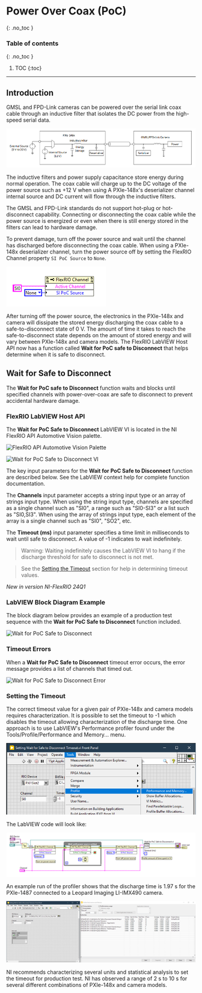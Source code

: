 # Power Over Coax (PoC)
{: .no_toc }

### Table of contents
{: .no_toc }

1. TOC
{:toc}

---

## Introduction
GMSL and FPD-Link cameras can be powered over the serial link coax cable through an inductive filter that isolates the DC power from the high-speed serial data.

![PoC-System-Diagram](../../images/PoC-System-Diagram.png)

The inductive filters and power supply capacitance store energy during normal operation. The coax cable will charge up to the DC voltage of the power source such as +12 V when using A PXIe-148x's deserializer channel internal source and DC current will flow through the inductive filters. 

The GMSL and FPD-Link standards do not support hot-plug or hot-disconnect capability. Connecting or disconnecting the coax cable while the power source is energized or even when there is still energy stored in the filters can lead to hardware damage.

To prevent damage, turn off the power source and wait until the channel has discharged before disconnecting the coax cable. When using a PXIe-148x deserializer channel, turn the power source off by setting the FlexRIO Channel property `SI PoC Source` to `None`.

![SI-PoC-Source-Property](../../images/SI-PoC-Source-Property.png)

After turning off the power source, the electronics in the PXIe-148x and camera will dissipate the stored energy discharging the coax cable to a safe-to-disconnect state of 0 V. The amount of time it takes to reach the safe-to-disconnect state depends on the amount of stored energy and will vary between PXIe-148x and camera models. The FlexRIO LabVIEW Host API now has a function called **Wait for PoC safe to Disconnect** that helps determine when it is safe to disconnect.

## Wait for Safe to Disconnect
The **Wait for PoC safe to Disconnect** function waits and blocks until specified channels with power-over-coax are safe to disconnect to prevent accidental hardware damage. 

### FlexRIO LabVIEW Host API
The **Wait for PoC Safe to Disconnect** LabVIEW VI is located in the NI FlexRIO API Automotive Vision palette.

![FlexRIO API Automotive Vision Palette](../../images/FlexRIO-API-Automotive-Vision-Palette.png)

![Wait for PoC Safe to Disconnect VI](../../images/Wait-for-PoC-Safe-to-Disconnect.png)

The key input parameters for the **Wait for PoC Safe to Disconnect** function are described below. See the LabVIEW context help for complete function documentation.

The **Channels** input parameter accepts a string input type or an array of strings input type. When using the string input type, channels are specified as a single channel such as "SI0", a range such as "SI0-SI3" or a list such as "SI0,SI3". When using the array of strings input type, each element of the array is a single channel such as "SI0", "SO2", etc.

The **Timeout (ms)** input parameter specifies a time limit in milliseconds to wait until safe to disconnect. A value of -1 indicates to wait indefinitely.

> Warning: Waiting indefinitely causes the LabVIEW VI to hang if the discharge threshold for safe to disconnect is not met.

> See the [Setting the Timeout](#setting-the-timeout) section for help in determining timeout values.

*New in version NI-FlexRIO 24Q1*

### LabVIEW Block Diagram Example
The block diagram below provides an example of a production test sequence with the **Wait for PoC Safe to Disconnect** function included.

![Wait for PoC Safe to Disconnect](../../images/Wait-For-PoC-Safe-To-Disconnect-Example.png)

### Timeout Errors
When a **Wait for PoC Safe to Disconnect** timeout error occurs, the error message provides a list of channels that timed out.

![Wait for PoC Safe to Disconnect Error](../../images/Wait-For-PoC-Safe-To-Disconnect-Error.png)

### Setting the Timeout
The correct timeout value for a given pair of PXIe-148x and camera models requires characterization. It is possible to set the timeout to -1 which disables the timeout allowing characterization of the discharge time. One approach is to use LabVIEW's Performance profiler found under the Tools/Profile/Performance and Memory... menu.

![Tool-Profile-Menu](../../images/Tools-Profile-Menu.png)

The LabVIEW code will look like:

![Setting-Timeout-Diagram](../../images/Setting-Timeout-Diagram.png)

An example run of the profiler shows that the discharge time is 1.97 s for the PXIe-1487 connected to a Leopard Imaging LI-IMX490 camera.

![Setting-Wait-Safe-Disconnect-Timeout](../../images/Setting-Wait-Safe-Disconnect-Timeout.png)

NI recommends characterizing several units and statistical analysis to set the timeout for production test. NI has observed a range of 2 s to 10 s for several different combinations of PXIe-148x and camera models.
